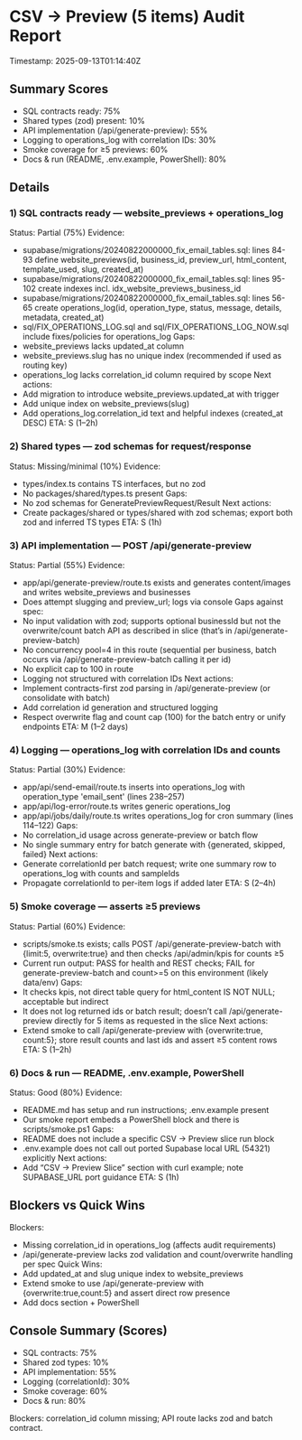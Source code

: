 # CSV → Preview (5 items) Audit Report

Timestamp: 2025-09-13T01:14:40Z

## Summary Scores

- SQL contracts ready: 75%
- Shared types (zod) present: 10%
- API implementation (/api/generate-preview): 55%
- Logging to operations_log with correlation IDs: 30%
- Smoke coverage for ≥5 previews: 60%
- Docs & run (README, .env.example, PowerShell): 80%

## Details

### 1) SQL contracts ready — website_previews + operations_log
Status: Partial (75%)
Evidence:
- supabase/migrations/20240822000000_fix_email_tables.sql: lines 84-93 define website_previews(id, business_id, preview_url, html_content, template_used, slug, created_at)
- supabase/migrations/20240822000000_fix_email_tables.sql: lines 95-102 create indexes incl. idx_website_previews_business_id
- supabase/migrations/20240822000000_fix_email_tables.sql: lines 56-65 create operations_log(id, operation_type, status, message, details, metadata, created_at)
- sql/FIX_OPERATIONS_LOG.sql and sql/FIX_OPERATIONS_LOG_NOW.sql include fixes/policies for operations_log
Gaps:
- website_previews lacks updated_at column
- website_previews.slug has no unique index (recommended if used as routing key)
- operations_log lacks correlation_id column required by scope
Next actions:
- Add migration to introduce website_previews.updated_at with trigger
- Add unique index on website_previews(slug)
- Add operations_log.correlation_id text and helpful indexes (created_at DESC)
ETA: S (1–2h)

### 2) Shared types — zod schemas for request/response
Status: Missing/minimal (10%)
Evidence:
- types/index.ts contains TS interfaces, but no zod
- No packages/shared/types.ts present
Gaps:
- No zod schemas for GeneratePreviewRequest/Result
Next actions:
- Create packages/shared or types/shared with zod schemas; export both zod and inferred TS types
ETA: S (1h)

### 3) API implementation — POST /api/generate-preview
Status: Partial (55%)
Evidence:
- app/api/generate-preview/route.ts exists and generates content/images and writes website_previews and businesses
- Does attempt slugging and preview_url; logs via console
Gaps against spec:
- No input validation with zod; supports optional businessId but not the overwrite/count batch API as described in slice (that’s in /api/generate-preview-batch)
- No concurrency pool=4 in this route (sequential per business, batch occurs via /api/generate-preview-batch calling it per id)
- No explicit cap to 100 in route
- Logging not structured with correlation IDs
Next actions:
- Implement contracts-first zod parsing in /api/generate-preview (or consolidate with batch)
- Add correlation id generation and structured logging
- Respect overwrite flag and count cap (100) for the batch entry or unify endpoints
ETA: M (1–2 days)

### 4) Logging — operations_log with correlation IDs and counts
Status: Partial (30%)
Evidence:
- app/api/send-email/route.ts inserts into operations_log with operation_type 'email_sent' (lines 238–257)
- app/api/log-error/route.ts writes generic operations_log
- app/api/jobs/daily/route.ts writes operations_log for cron summary (lines 114–122)
Gaps:
- No correlation_id usage across generate-preview or batch flow
- No single summary entry for batch generate with {generated, skipped, failed}
Next actions:
- Generate correlationId per batch request; write one summary row to operations_log with counts and sampleIds
- Propagate correlationId to per-item logs if added later
ETA: S (2–4h)

### 5) Smoke coverage — asserts ≥5 previews
Status: Partial (60%)
Evidence:
- scripts/smoke.ts exists; calls POST /api/generate-preview-batch with {limit:5, overwrite:true} and then checks /api/admin/kpis for counts ≥5
- Current run output: PASS for health and REST checks; FAIL for generate-preview-batch and count>=5 on this environment (likely data/env)
Gaps:
- It checks kpis, not direct table query for html_content IS NOT NULL; acceptable but indirect
- It does not log returned ids or batch result; doesn’t call /api/generate-preview directly for 5 items as requested in the slice
Next actions:
- Extend smoke to call /api/generate-preview with {overwrite:true, count:5}; store result counts and last ids and assert ≥5 content rows
ETA: S (1–2h)

### 6) Docs & run — README, .env.example, PowerShell
Status: Good (80%)
Evidence:
- README.md has setup and run instructions; .env.example present
- Our smoke report embeds a PowerShell block and there is scripts/smoke.ps1
Gaps:
- README does not include a specific CSV → Preview slice run block
- .env.example does not call out ported Supabase local URL (54321) explicitly
Next actions:
- Add “CSV → Preview Slice” section with curl example; note SUPABASE_URL port guidance
ETA: S (1h)

## Blockers vs Quick Wins
Blockers:
- Missing correlation_id in operations_log (affects audit requirements)
- /api/generate-preview lacks zod validation and count/overwrite handling per spec
Quick Wins:
- Add updated_at and slug unique index to website_previews
- Extend smoke to use /api/generate-preview with {overwrite:true,count:5} and assert direct row presence
- Add docs section + PowerShell

## Console Summary (Scores)
- SQL contracts: 75%
- Shared zod types: 10%
- API implementation: 55%
- Logging (correlationId): 30%
- Smoke coverage: 60%
- Docs & run: 80%

Blockers: correlation_id column missing; API route lacks zod and batch contract.
